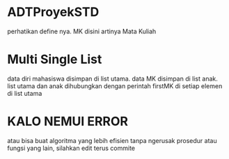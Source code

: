 # ADTProyekSTD
perhatikan define nya. 
MK disini artinya Mata Kuliah
# Multi Single List
data diri mahasiswa disimpan di list utama. 
data MK disimpan di list anak. 
list utama dan anak dihubungkan dengan perintah firstMK di setiap elemen di list utama
# KALO NEMUI ERROR
atau bisa buat algoritma yang lebih efisien tanpa ngerusak prosedur atau fungsi yang lain, silahkan edit terus commite
